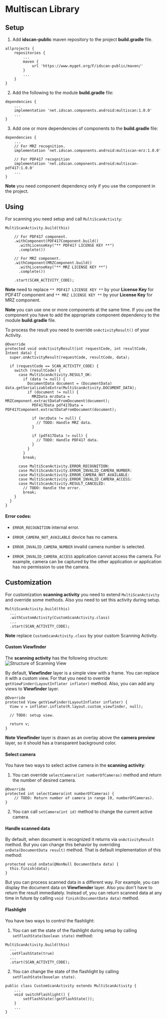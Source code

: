 # Multiscan Library

## Setup

1. Add **idscan-public** maven repository to the project **build.gradle** file.
```
allprojects {
    repositories {
        ...
        maven {
            url 'https://www.myget.org/F/idscan-public/maven/'
        }
        ...
    }
}
```

2. Add the following to the module **build.gradle** file:
```
dependencies {
    ...
    implementation 'net.idscan.components.android:multiscan:1.0.0'
    ...
}
```

3. Add one or more dependencies of components to the **build.gradle** file:
```
dependencies {
    ...
    // For MRZ recognition.
    implementation 'net.idscan.components.android:multiscan-mrz:1.0.0'

    // For PDF417 recognition
    implementation 'net.idscan.components.android:multiscan-pdf417:1.0.0'
    ...
}
```
**Note** you need component dependency only if you use the component in the project.

## Using

For scanning you need setup and call ```MultiScanActivity```:

```
MultiScanActivity.build(this)

    // For PDF417 component.
    .withComponent(PDF417Component.build()
      .withLicenseKey("** PDF417 LICENSE KEY **")
      .complete())

    // For MRZ component.
    .withComponent(MRZComponent.build()
      .withLicenseKey("** MRZ LICENSE KEY **")
      .complete())

    .start(SCAN_ACTIVITY_CODE);
```
**Note** need to replace ```** PDF417 LICENSE KEY **``` by your **License Key** for PDF417 component and ```** MRZ LICENSE KEY **``` by your **License Key** for MRZ component.

**Note** you can use one or more components at the same time. If you use the component you have to add the appropriate component dependency to the module **build.gradle** file.

To process the result you need to override ```onActivityResult()``` of your Activity.

```
@Override
protected void onActivityResult(int requestCode, int resultCode, Intent data) {
  super.onActivityResult(requestCode, resultCode, data);

  if (requestCode == SCAN_ACTIVITY_CODE) {
    switch (resultCode) {
      case MultiScanActivity.RESULT_OK:
        if (data != null) {
          DocumentData document = (DocumentData) data.getSerializableExtra(MultiScanActivity.DOCUMENT_DATA);
          if (document != null) {
            MRZData mrzData = MRZComponent.extractDataFromDocument(document);
            PDF417Data pdf417Data = PDF417Component.extractDataFromDocument(document);

            if (mrzData != null) {
              // TODO: Handle MRZ data.
            }

            if (pdf417Data != null) {
              // TODO: Handle PDF417 data.
            }
          }
        }
        break;

      case MultiScanActivity.ERROR_RECOGNITION:
      case MultiScanActivity.ERROR_INVALID_CAMERA_NUMBER:
      case MultiScanActivity.ERROR_CAMERA_NOT_AVAILABLE:
      case MultiScanActivity.ERROR_INVALID_CAMERA_ACCESS:
      case MultiScanActivity.RESULT_CANCELED:
        // TODO: Handle the error.
        break;
    }
  }
}
```

#### Error codes:

* ```ERROR_RECOGNITION``` internal error.

* ```ERROR_CAMERA_NOT_AVAILABLE``` device has no camera.

* ```ERROR_INVALID_CAMERA_NUMBER``` invalid camera number is selected.

* ```ERROR_INVALID_CAMERA_ACCESS``` application cannot access the camera. For example, camera can be captured by the other application or application has no permission to use the camera.

## Customization

For customization **scanning activity** you need to extend ```MultiScanActivity``` and override some methods. Also you need to set this activity during setup.

```
MultiScanActivity.build(this)
  ...
  .withCustomActivity(CustomScanActivity.class)
  ...
  .start(SCAN_ACTIVITY_CODE);
```
**Note** replace ```CustomScanActivity.class``` by your custom Scanning Activity.

#### Custom Viewfinder

The **scanning activity** has the following structure:
![Structure of Scanning View](/images/scan_view_structure.png)

By default, **Viewfinder** layer is a simple view with a frame. You can replace it with a custom view. For that you need to override ```getViewFinder(LayoutInflater inflater)``` method. Also, you can add any views to **Viewfinder** layer.
```
@Override
protected View getViewFinder(LayoutInflater inflater) {
  View v = inflater.inflate(R.layout.custom_viewfinder, null);

  // TODO: setup view.

  return v;
}
```

**Note** **Viewfinder** layer is drawn as an overlay above the **camera preview** layer, so it should has a transparent background color.

#### Select camera

You have two ways to select active camera in the **scanning activity**:

1. You can override ```selectCamera(int numberOfCameras)``` method and return the number of desired camera.
```
@Override
protected int selectCamera(int numberOfCameras) {
    // TODO: Return number of camera in range [0, numberOfCameras).
}
```
2. You can call ```setCamera(int id)``` method to change the current active camera.


#### Handle scanned data

By default, when document is recognized it returns via ```onActivityResult``` method. But you can change this behavior by overriding ```onData(DocumentData result)``` method. That is default implementation of this method:
```
protected void onData(@NonNull DocumentData data) {
  this.finish(data);
}
```
But you can process scanned data in a different way. For example, you can display the document data on **Viewfiender** layer. Also you don't have to return the result immediately. Instead of, you can return scanned data at any time in future by calling ```void finish(DocumentData data)``` method.

#### Flashlight

You have two ways to control the flashlight:

1. You can set the state of the flashlight during setup by calling ```setFlashState(boolean state)``` method:
```
MultiScanActivity.build(this)
  ...
  .setFlashState(true)
  ...
  .start(SCAN_ACTIVITY_CODE);
```

2. You can change the state of the flashlight by calling ```setFlashState(booelan state)```.
```
public class CustomScanActivity extends MultiScanActivity {
    ...
    void switchFlashlight() {
        setFlashState(!getFlashState());
    }
    ...
}
```
